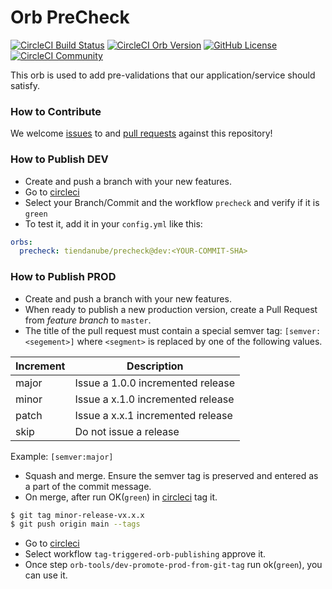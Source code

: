 # Orb PreCheck

[![CircleCI Build Status](https://circleci.com/gh/TiendaNube/precheck-orb.svg?style=shield "CircleCI Build Status")](https://circleci.com/gh/TiendaNube/precheck-orb) [![CircleCI Orb Version](https://badges.circleci.com/orbs/tiendanube/precheck)](https://circleci.com/orbs/registry/orb/tiendanube/precheck) [![GitHub License](https://img.shields.io/badge/license-MIT-lightgrey.svg)](https://raw.githubusercontent.com/TiendaNube/precheck-orb/master/LICENSE) [![CircleCI Community](https://img.shields.io/badge/community-CircleCI%20Discuss-343434.svg)](https://discuss.circleci.com/c/ecosystem/orbs)



This orb is used to add pre-validations that our application/service should satisfy.




### How to Contribute

We welcome [issues](https://github.com/TiendaNube/precheck-orb/issues) to and [pull requests](https://github.com/TiendaNube/precheck-orb/pulls) against this repository!

### How to Publish DEV
* Create and push a branch with your new features.
* Go to [circleci](https://app.circleci.com/pipelines/github/TiendaNube/precheck-orb)
* Select your Branch/Commit and the workflow `precheck` and verify if it is `green`
* To test it, add it in your `config.yml` like this: 
````yaml
orbs:
  precheck: tiendanube/precheck@dev:<YOUR-COMMIT-SHA>
````
### How to Publish PROD
* Create and push a branch with your new features.
* When ready to publish a new production version, create a Pull Request from _feature branch_ to `master`.
* The title of the pull request must contain a special semver tag: `[semver:<segement>]` where `<segment>` is replaced by one of the following values.

| Increment | Description|
| ----------| -----------|
| major     | Issue a 1.0.0 incremented release|
| minor     | Issue a x.1.0 incremented release|
| patch     | Issue a x.x.1 incremented release|
| skip      | Do not issue a release|

Example: `[semver:major]`

* Squash and merge. Ensure the semver tag is preserved and entered as a part of the commit message.
* On merge, after run OK(`green`) in [circleci](https://app.circleci.com/pipelines/github/TiendaNube/precheck-orb) tag it.
````bash
$ git tag minor-release-vx.x.x
$ git push origin main --tags
````

* Go to [circleci](https://app.circleci.com/pipelines/github/TiendaNube/precheck-orb)
* Select workflow `tag-triggered-orb-publishing` approve it.
* Once step `orb-tools/dev-promote-prod-from-git-tag` run ok(`green`), you can use it.


